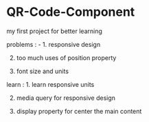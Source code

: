 # QR-Code-Component
my first project for better learning

problems : - 1. responsive design 

2. too much uses of position property 

3. font size and units

learn : 1. learn responsive units 

2. media query for responsive design

3. display property for center the main content
